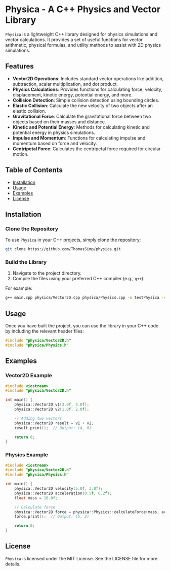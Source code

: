 # Physica - A C++ Physics and Vector Library

`Physica` is a lightweight C++ library designed for physics simulations and vector calculations. It provides a set of useful functions for vector arithmetic, physical formulas, and utility methods to assist with 2D physics simulations.

## Features

- **Vector2D Operations**: Includes standard vector operations like addition, subtraction, scalar multiplication, and dot product.
- **Physics Calculations**: Provides functions for calculating force, velocity, displacement, kinetic energy, potential energy, and more.
- **Collision Detection**: Simple collision detection using bounding circles.
- **Elastic Collision**: Calculate the new velocity of two objects after an elastic collision.
- **Gravitational Force**: Calculate the gravitational force between two objects based on their masses and distance.
- **Kinetic and Potential Energy**: Methods for calculating kinetic and potential energy in physics simulations.
- **Impulse and Momentum**: Functions for calculating impulse and momentum based on force and velocity.
- **Centripetal Force**: Calculates the centripetal force required for circular motion.

## Table of Contents

- [Installation](#installation)
- [Usage](#usage)
- [Examples](#examples)
- [License](#license)

## Installation

### Clone the Repository

To use `Physica` in your C++ projects, simply clone the repository:

```bash
git clone https://github.com/ThomasSimp/physica.git
```

### Build the Library

1. Navigate to the project directory.
2. Compile the files using your preferred C++ compiler (e.g., `g++`).

For example:

```bash
g++ main.cpp physica/Vector2D.cpp physica/Physics.cpp -o testPhysica -std=c++17
```

## Usage

Once you have built the project, you can use the library in your C++ code by including the relevant header files:

```cpp
#include "physica/Vector2D.h"
#include "physica/Physics.h"
```

## Examples

### Vector2D Example

```cpp
#include <iostream>
#include "physica/Vector2D.h"

int main() {
    physica::Vector2D v1(3.0f, 4.0f);
    physica::Vector2D v2(1.0f, 2.0f);

    // Adding two vectors
    physica::Vector2D result = v1 + v2;
    result.print();  // Output: (4, 6)

    return 0;
}
```

### Physics Example

```cpp
#include <iostream>
#include "physica/Vector2D.h"
#include "physica/Physics.h"

int main() {
    physica::Vector2D velocity(5.0f, 3.0f);
    physica::Vector2D acceleration(0.5f, 0.2f);
    float mass = 10.0f;

    // Calculate force
    physica::Vector2D force = physica::Physics::calculateForce(mass, acceleration);
    force.print();  // Output: (5, 2)

    return 0;
}
```

## License

`Physica` is licensed under the MIT License. See the LICENSE file for more details.
